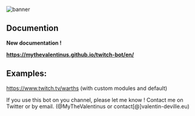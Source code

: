 ![banner](https://cloud.valentin-deville.eu/apps/files_sharing/publicpreview/1K94nCX0UVVJ9Oj?x=1915&y=588&a=true&file=twitch-bot.jpg&scalingup=0)

## Documention

**New documentation !**

**https://mythevalentinus.github.io/twitch-bot/en/**


## Examples:
https://www.twitch.tv/warths (with custom modules and default)

If you use this bot on you channel, please let me know ! Contact me on Twitter or by email. (@MyTheValentinus or contact[@]valentin-deville.eu)
